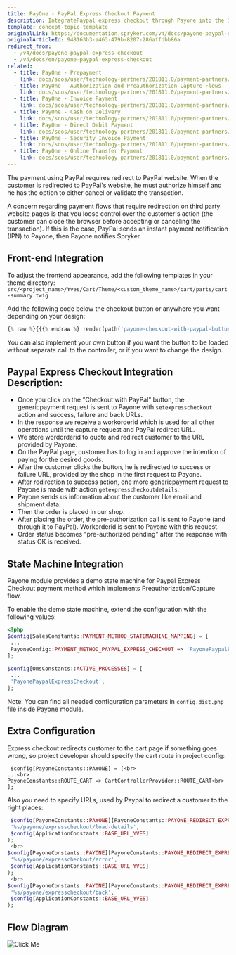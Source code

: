 ```yaml
---
title: PayOne - PayPal Express Checkout Payment
description: IntegratePaypal express checkout through Payone into the Spryker-based shop.
template: concept-topic-template
originalLink: https://documentation.spryker.com/v4/docs/payone-paypal-express-checkout
originalArticleId: 948163b3-a463-479b-8207-286affdbb86a
redirect_from:
  - /v4/docs/payone-paypal-express-checkout
  - /v4/docs/en/payone-paypal-express-checkout
related:
  - title: PayOne - Prepayment
    link: docs/scos/user/technology-partners/201811.0/payment-partners/bs-payone/legacy-demoshop-integration/payone-payment-methods/payone-prepayment.html
  - title: PayOne - Authorization and Preauthorization Capture Flows
    link: docs/scos/user/technology-partners/201811.0/payment-partners/bs-payone/legacy-demoshop-integration/payone-authorization-and-preauthorization-capture-flows.html
  - title: PayOne - Invoice Payment
    link: docs/scos/user/technology-partners/201811.0/payment-partners/bs-payone/legacy-demoshop-integration/payone-payment-methods/payone-invoice-payment.html
  - title: PayOne - Cash on Delivery
    link: docs/scos/user/technology-partners/201811.0/payment-partners/bs-payone/scos-integration/payone-cash-on-delivery.html
  - title: PayOne - Direct Debit Payment
    link: docs/scos/user/technology-partners/201811.0/payment-partners/bs-payone/legacy-demoshop-integration/payone-payment-methods/payone-direct-debit-payment.html
  - title: PayOne - Security Invoice Payment
    link: docs/scos/user/technology-partners/201811.0/payment-partners/bs-payone/legacy-demoshop-integration/payone-payment-methods/payone-security-invoice-payment.html
  - title: PayOne - Online Transfer Payment
    link: docs/scos/user/technology-partners/201811.0/payment-partners/bs-payone/legacy-demoshop-integration/payone-payment-methods/payone-online-transfer-payment.html
---
```


The payment using PayPal requires redirect to PayPal website. When the customer is redirected to PayPal's website, he must authorize himself and he has the option to either cancel or validate the transaction.

A concern regarding payment flows that require redirection on third party website pages is that you loose control over the customer's action (the customer can close the browser before accepting or canceling the transaction). If this is the case, PayPal sends an instant payment notification (IPN) to Payone, then Payone notifies Spryker.

## Front-end Integration

To adjust the frontend appearance, add the following templates in your theme directory:
`src/<project_name>/Yves/Cart/Theme/<custom_theme_name>/cart/parts/cart-summary.twig`

Add the following code below the checkout button or anywhere you want depending on your design:
```php
{% raw %}{{{% endraw %} render(path('payone-checkout-with-paypal-button')) {% raw %}}}{% endraw %}
```

You can also implement your own button if you want the button to be loaded without separate call to the controller, or if you want to change the design.

## Paypal Express Checkout Integration Description:

* Once you click on the "Checkout with PayPal" button, the genericpayment request is sent to Payone with `setexpresscheckout` action and success, failure and back URLs.
* In the response we receive a workorderid which is used for all other operations until the capture request and PayPal redirect URL.
* We store wordorderid to quote and redirect customer to the URL provided by Payone.
* On the PayPal page, customer has to log in and approve the intention of paying for the desired goods.
* After the customer clicks the button, he is redirected to success or failure URL, provided by the shop in the first request to Payone.
* After redirection to success action, one more genericpayment request to Payone is made with action `getexpresscheckoutdetails`.
* Payone sends us information about the customer like email and shipment data.
* Then the order is placed in our shop.
* After placing the order, the pre-authorization call is sent to Payone (and through it to PayPal). Workorderid is sent to Payone with this request.
* Order status becomes "pre-authorized pending" after the response with status OK is received.

## State Machine Integration

Payone module provides a demo state machine for Paypal Express Checkout payment method which implements Preauthorization/Capture flow.

To enable the demo state machine, extend the configuration with the following values:
```php
<?php
$config[SalesConstants::PAYMENT_METHOD_STATEMACHINE_MAPPING] = [
 ...
 PayoneConfig::PAYMENT_METHOD_PAYPAL_EXPRESS_CHECKOUT => 'PayonePaypalExpressCheckout',
];

$config[OmsConstants::ACTIVE_PROCESSES] = [
 ...
 'PayonePaypalExpressCheckout',
];
 ```

Note: You can find all needed configuration parameters in `config.dist.php` file inside Payone module.

## Extra Configuration

Express checkout redirects customer to the cart page if something goes wrong, so project developer should specify the cart route in project config:
```
 $config[PayoneConstants::PAYONE] = [<br>
...<br>
PayoneConstants::ROUTE_CART => CartControllerProvider::ROUTE_CART<br>
];
```
Also you need to specify URLs, used by Paypal to redirect a customer to the right places:
```php
 $config[PayoneConstants::PAYONE][PayoneConstants::PAYONE_REDIRECT_EXPRESS_CHECKOUT_SUCCESS_URL] = sprintf(
 '%s/payone/expresscheckout/load-details',
 $config[ApplicationConstants::BASE_URL_YVES]
);
 <br>
$config[PayoneConstants::PAYONE][PayoneConstants::PAYONE_REDIRECT_EXPRESS_CHECKOUT_FAILURE_URL] = sprintf(
 '%s/payone/expresscheckout/error',
 $config[ApplicationConstants::BASE_URL_YVES]
);
 <br>
$config[PayoneConstants::PAYONE][PayoneConstants::PAYONE_REDIRECT_EXPRESS_CHECKOUT_BACK_URL] = sprintf(
 '%s/payone/expresscheckout/back',
 $config[ApplicationConstants::BASE_URL_YVES]
);
```

## Flow Diagram
![Click Me](https://spryker.s3.eu-central-1.amazonaws.com/docs/Technology+Partners/Payment+Partners/BS+Payone/paypal-express-checkout-spryker-flow.png) 


